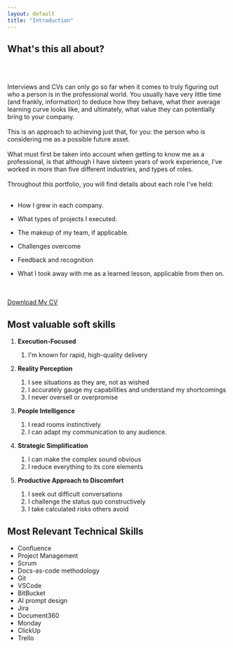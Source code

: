```yaml
---
layout: default
title: "Introduction"
---
```



## What's this all about?
<br>
<br>

Interviews and CVs can only go so far when it comes to truly figuring out who a person is in the professional world. 
You usually have very little time (and frankly, information) to deduce how they behave, what their average learning curve looks like, and ultimately, 
what value they can potentially bring to your company.
<br>
<br>
This is an approach to achieving just that, for you: the person who is considering me as a possible future asset.
<br>
<br>
What must first be taken into account when getting to know me as a professional, 
is that although I have sixteen years of work experience, I’ve worked in more 
than five different industries, and types of roles.
<br>
<br>
Throughout this portfolio, you will find details about each role I’ve held:
<br>
<br>

-   How I grew in each company.
    
-   What types of projects I executed.
    
-   The makeup of my team, if applicable.
    
-   Challenges overcome    

-   Feedback and recognition    

-   What I took away with me as a learned lesson, applicable from then on.  
<br>
<br>
<a href="/docs/ana_fletcher_galeano.pdf" download class="download-button">Download My CV</a>

<br>

## Most valuable soft skills

1. **Execution-Focused**
   1. I'm known for rapid, high-quality delivery

2. **Reality Perception**
   1. I see situations as they are, not as wished
   2. I accurately gauge my capabilities and understand my shortcomings
   3. I never oversell or overpromise


3. **People Intelligence**
   1. I read rooms instinctively
   2. I can adapt my communication to any audience.


4. **Strategic Simplification**
   1. I can make the complex sound obvious
   2. I reduce everything to its core elements


5. **Productive Approach to Discomfort**
   1. I seek out difficult conversations
   2. I challenge the status quo constructively
   3. I take calculated risks others avoid


## Most Relevant Technical Skills

- Confluence
- Project Management
- Scrum
- Docs-as-code methodology
- Git
- VSCode
- BitBucket
- AI prompt design
- Jira
- Document360
- Monday
- ClickUp
- Trello
